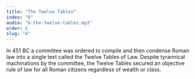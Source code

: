 ```yaml
---
title: "The Twelve Tables"
index: "6"
audio: "6-the-twelve-tables.mp3"
order: 6
slug: "6"
---
```


In 451 BC a committee was ordered to compile and then condense Roman law into a single text called the Twelve Tables of Law. Despite tyrannical machinations by the committee, the Twelve Tables secured an objective rule of law for all Roman citizens regardless of wealth or class.


